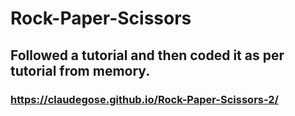 # Rock-Paper-Scissors

## Followed a tutorial and then coded it as per tutorial from memory.

### https://claudegose.github.io/Rock-Paper-Scissors-2/
